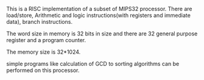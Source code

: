 This is a RISC implementation of a subset of MIPS32 processor.
There are load/store, Arithmetic and logic instructions(with registers and immediate data), branch instructions.

The word size in memory is 32 bits in size and there are 32 general purpose register and a program counter.

The memory size is 32*1024.

simple programs like calculation of GCD to sorting algorithms can be performed on this processor.
